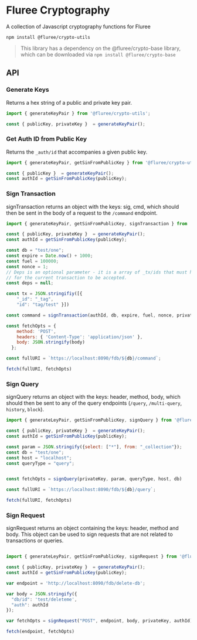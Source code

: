 # Fluree Cryptography 

A collection of Javascript cryptography functions for Fluree

```
npm install @fluree/crypto-utils
```

>This library has a dependency on the @fluree/crypto-base library, which can be downloaded via `npm install @fluree/crypto-base`

## API

### Generate Keys

Returns a hex string of a public and private key pair. 

```javascript
import { generateKeyPair } from '@fluree/crypto-utils';

const { publicKey, privateKey }  = generateKeyPair();

```

### Get Auth ID from Public Key

Returns the `_auth/id` that accompanies a given public key. 

```javascript
import { generateKeyPair, getSinFromPublicKey } from '@fluree/crypto-utils';

const { publicKey }  = generateKeyPair();
const authId = getSinFromPublicKey(publicKey);

```

### Sign Transaction

signTransaction returns an object with the keys: sig, cmd, which should then be sent in the body of a request to the `/command` endpoint. 

```javascript
import { generateKeyPair, getSinFromPublicKey, signTransaction } from '@fluree/crypto-utils';

const { publicKey, privateKey }  = generateKeyPair();
const authId = getSinFromPublicKey(publicKey);

const db = "test/one";
const expire = Date.now() + 1000;
const fuel = 100000;
const nonce = 1; 
// Deps is an optional parameter - it is a array of _tx/ids that must have succeeded
// for the current transaction to be accepted.
const deps = null; 

const tx = JSON.stringifiy([{
    "_id": "_tag",
    "id": "tag/test" }])

const command = signTransaction(authId, db, expire, fuel, nonce, privateKey, tx, deps)

const fetchOpts = {
    method: 'POST',
    headers: { 'Content-Type': 'application/json' },
    body: JSON.stringify(body)
  };

const fullURI = `https://localhost:8090/fdb/${db}/command`;

fetch(fullURI, fetchOpts)
```

### Sign Query

signQuery returns an object with the keys: header, method, body, which should then be sent to any of the query endpoints (`/query`, `/multi-query`, `history`, `block`).

```javascript
import { generateLeyPair, getSinFromPublicKey, signQuery } from '@fluree/crypto-utils';

const { publicKey, privateKey }  = generateKeyPair();
const authId = getSinFromPublicKey(publicKey);

const param = JSON.stringify({select: ["*"], from: "_collection"});
const db = "test/one";
const host = "localhost";
const queryType = "query";


const fetchOpts = signQuery(privateKey, param, queryType, host, db)

const fullURI = `https://localhost:8090/fdb/${db}/query`;

fetch(fullURI, fetchOpts)
```


### Sign Request

signRequest returns an object containing the keys: header, method and body. This object can be used to sign requests that are not related to transactions or queries.

```javascript

import { generateLeyPair, getSinFromPublicKey, signRequest } from '@fluree/crypto-utils';

const { publicKey, privateKey }  = generateKeyPair();
const authId = getSinFromPublicKey(publicKey);

var endpoint = 'http://localhost:8090/fdb/delete-db';

var body = JSON.stringify({
  "db/id": 'test/deleteme',
  "auth": authId
});

var fetchOpts = signRequest("POST", endpoint, body, privateKey, authId);

fetch(endpoint, fetchOpts)
```

